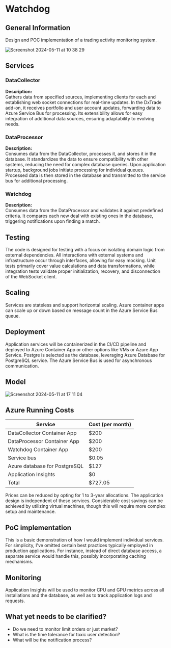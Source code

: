 # Watchdog

## General Information

Design and POC implementation of a trading activity monitoring system.

![Screenshot 2024-05-11 at 10 38 29](https://github.com/JiriNavratildev/watchdog/assets/121182964/eb071261-e8a9-4000-a824-6cf638fc782b)

## Services

### DataCollector

**Description:**  
Gathers data from specified sources, implementing clients for each and establishing web socket connections for real-time updates. In the DxTrade add-on, it receives portfolio and user account updates, forwarding data to Azure Service Bus for processing. Its extensibility allows for easy integration of additional data sources, ensuring adaptability to evolving needs.

### DataProcessor

**Description:**  
Consumes data from the DataCollector, processes it, and stores it in the database. It standardizes the data to ensure compatibility with other systems, reducing the need for complex database queries. Upon application startup, background jobs initiate processing for individual queues. Processed data is then stored in the database and transmitted to the service bus for additional processing.

### Watchdog

**Description:**  
Consumes data from the DataProcessor and validates it against predefined criteria. It compares each new deal with existing ones in the database, triggering notifications upon finding a match.

## Testing
The code is designed for testing with a focus on isolating domain logic from external dependencies. All interactions with external systems and infrastructure occur through interfaces, allowing for easy mocking. Unit tests primarily cover value calculations and data transformations, while integration tests validate proper initialization, recovery, and disconnection of the WebSocket client.

## Scaling
Services are stateless and support horizontal scaling. Azure container apps can scale up or down based on message count in the Azure Service Bus queue.

## Deployment
Application services will be containerized in the CI/CD pipeline and deployed to Azure Container App or other options like VMs or Azure App Service. Postgre is selected as the database, leveraging Azure Database for PostgreSQL service. The Azure Service Bus is used for asynchronous communication.

## Model
![Screenshot 2024-05-11 at 17 11 04](https://github.com/JiriNavratildev/watchdog/assets/121182964/0d0600f3-ced3-4b88-8f8f-93e390ff0e7c)

## Azure Running Costs

| Service        | Cost (per month) |
|----------------|------------------|
| DataCollector Container App | $200 |
| DataProcessor Container App | $200 |
| Watchdog Container App | $200 |
| Service bus          | $0.05 |
| Azure database for PostgreSQL      | $127|
| Application Insights      | $0|
| Total          | $727.05  |

Prices can be reduced by opting for 1 to 3-year allocations. The application design is independent of these services. Considerable cost savings can be achieved by utilizing virtual machines, though this will require more complex setup and maintenance.

## PoC implementation
This is a basic demonstration of how I would implement individual services. For simplicity, I've omitted certain best practices typically employed in production applications. For instance, instead of direct database access, a separate service would handle this, possibly incorporating caching mechanisms.

## Monitoring
Application Insights will be used to monitor CPU and GPU metrics across all installations and the database, as well as to track application logs and requests.

## What yet needs to be clarified?
- Do we need to monitor limit orders or just market?
- What is the time tolerance for toxic user detection?
- What will be the notification process?

